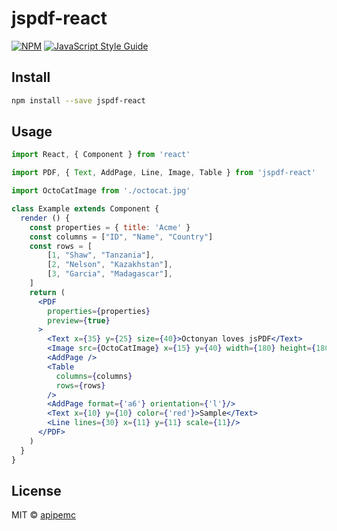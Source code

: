 # jspdf-react

>

[![NPM](https://img.shields.io/npm/v/jspdf-react.svg)](https://www.npmjs.com/package/jspdf-react) [![JavaScript Style Guide](https://img.shields.io/badge/code_style-standard-brightgreen.svg)](https://standardjs.com)

## Install

```bash
npm install --save jspdf-react
```

## Usage

```jsx
import React, { Component } from 'react'

import PDF, { Text, AddPage, Line, Image, Table } from 'jspdf-react'

import OctoCatImage from './octocat.jpg'

class Example extends Component {
  render () {
    const properties = { title: 'Acme' }
    const columns = ["ID", "Name", "Country"]
    const rows = [
        [1, "Shaw", "Tanzania"],
        [2, "Nelson", "Kazakhstan"],
        [3, "Garcia", "Madagascar"],
    ]
    return (
      <PDF
        properties={properties}
        preview={true}
      >
        <Text x={35} y={25} size={40}>Octonyan loves jsPDF</Text>
        <Image src={OctoCatImage} x={15} y={40} width={180} height={180} />
        <AddPage />
        <Table
          columns={columns}
          rows={rows}
        />
        <AddPage format={'a6'} orientation={'l'}/>
        <Text x={10} y={10} color={'red'}>Sample</Text>
        <Line lines={30} x={11} y={11} scale={11}/>
      </PDF>
    )
  }
}
```

## License

MIT © [apipemc](https://github.com/apipemc)
